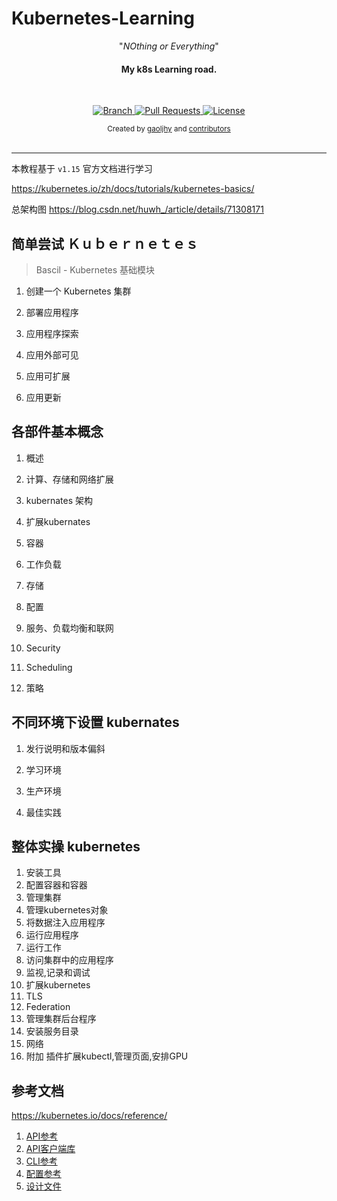 # Kubernetes-Learning


<p align="center">"<i>NOthing or Everything</i>"</p>

<h4 align="center">My k8s Learning road.</h4>

<br>

<p align="center">
  <a href="https://github.com/gaoljhy/Kubernetes-Learning/tree/master">
    <img src="https://img.shields.io/badge/Branch-master-green.svg?longCache=true"
        alt="Branch">
  </a>
  <a href="https://github.com/gaoljhy/Kubernetes-Learning/pulls">
    <img src="https://img.shields.io/badge/PRs-welcome-brightgreen.svg?longCache=true"
        alt="Pull Requests">
  </a>
  <a href="https://github.com/gaoljhy/Kubernetes-Learning/blob/master/LICENSE">
    <img src="https://img.shields.io/badge/License-MIT-blue.svg?longCache=true"
        alt="License">
  </a>
</p>

<div align="center">
  <sub>Created by
  <a href="http://grj321.com">gaoljhy</a> and
  <a href="https://github.com/gaoljhy/Kubernetes-Learning/contributors">
    contributors
  </a>
</div>

<br>

****

本教程基于 `v1.15` 官方文档进行学习

<https://kubernetes.io/zh/docs/tutorials/kubernetes-basics/>

总架构图 <https://blog.csdn.net/huwh_/article/details/71308171>

## 简单尝试 Ｋｕｂｅｒｎｅｔｅｓ

> Bascil - Kubernetes 基础模块

1. 创建一个 Kubernetes 集群

2. 部署应用程序

3. 应用程序探索

4. 应用外部可见

5. 应用可扩展

6. 应用更新

## 各部件基本概念

1. 概述

2. 计算、存储和网络扩展

3. kubernates 架构

4. 扩展kubernates

5. 容器

6. 工作负载

7. 存储

8. 配置

9. 服务、负载均衡和联网

10. Security

11. Scheduling

12. 策略

## 不同环境下设置 kubernates 

1. 发行说明和版本偏斜

2. 学习环境

3. 生产环境

4. 最佳实践

## 整体实操 kubernetes

1. 安装工具
2. 配置容器和容器
3. 管理集群
4. 管理kubernetes对象
5. 将数据注入应用程序
6. 运行应用程序
7. 运行工作
8. 访问集群中的应用程序
9. 监视,记录和调试
10. 扩展kubernetes
11. TLS 
12. Federation
13. 管理集群后台程序
14. 安装服务目录
15. 网络
16. 附加 插件扩展kubectl,管理页面,安排GPU

## 参考文档

<https://kubernetes.io/docs/reference/>

1. [API参考](https://kubernetes.io/docs/reference/#api-reference)
2. [API客户端库](https://kubernetes.io/docs/reference/#api-client-libraries)
3. [CLI参考](https://kubernetes.io/docs/reference/#cli-reference)
4. [配置参考](https://kubernetes.io/docs/reference/#config-reference)
5. [设计文件](https://kubernetes.io/docs/reference/#design-docs)
